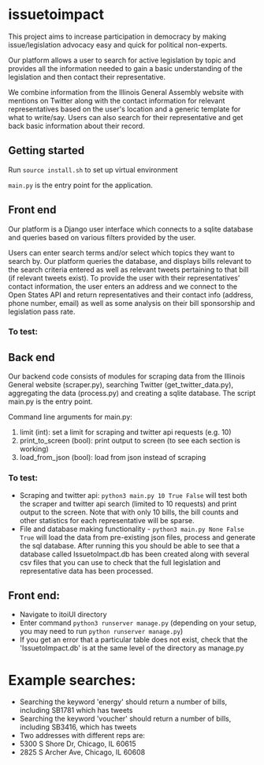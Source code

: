 # issuetoimpact

This project aims to increase participation in democracy by making issue/legislation advocacy easy and quick for political non-experts.

Our platform allows a user to search for active legislation by topic and provides all the information needed to gain a basic understanding of the legislation and then contact their representative.

We combine information from the Illinois General Assembly website with mentions on Twitter along with the contact information for relevant representatives based on the user's location and a generic template for what to write/say. Users can also search for their representative and get back basic information about their record.

## Getting started

Run `source install.sh` to set up virtual environment

`main.py` is the entry point for the application.

## Front end

Our platform is a Django user interface which connects to a sqlite database and queries based on various filters provided by the user.

Users can enter search terms and/or select which topics they want to search by. Our platform queries the database, and displays bills relevant to the search criteria entered as well as relevant tweets pertaining to that bill (if relevant tweets exist).
To provide the user with their representatives’ contact information, the user enters  an address and we connect to the Open States API and return representatives and their contact info (address, phone number, email) as well as some analysis on their bill sponsorship and legislation pass rate.

### To test:

## Back end

Our backend code consists of modules for scraping data from the Illinois General website (scraper.py), searching Twitter (get_twitter_data.py), aggregating the data (process.py) and creating a sqlite database.  The script main.py is the entry point.

Command line arguments for main.py:
1. limit (int): set a limit for scraping and twitter api requests (e.g. 10)
2. print_to_screen (bool): print output to screen (to see each section is working)
3. load_from_json (bool): load from json instead of scraping

### To test:
* Scraping and twitter api: `python3 main.py 10 True False` will test both the scraper and twitter api search (limited to 10 requests) and print output to the
screen.  Note that with only 10 bills, the bill counts and other statistics for
each representative will be sparse.
* File and database making functionality - `python3 main.py None False True` will load the data from pre-existing json files, process and generate the sql database.
After running this you should be able to see that a database called IssuetoImpact.db
has been created along with several csv files that you can use to check that the
full legislation and representative data has been processed.


## Front end:
* Navigate to itoiUI directory
* Enter command `python3 runserver manage.py` (depending on your setup, you may need to run `python runserver manage.py`)
* If you get an error that a particular table does not exist, check that the 'IssuetoImpact.db' is at the same level of the directory as manage.py

# Example searches:
* Searching the keyword 'energy' should return a number of bills, including SB1781 which has tweets
* Searching the keyword 'voucher' should return a number of bills, including SB3416, which has tweets
* Two addresses with different reps are:
* 5300 S Shore Dr, Chicago, IL 60615
* 2825 S Archer Ave, Chicago, IL 60608
